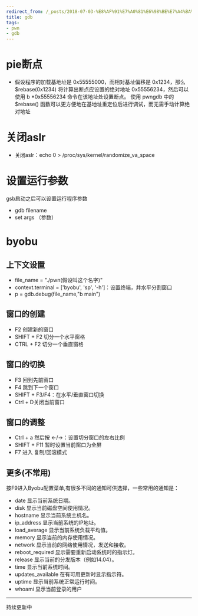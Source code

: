 ```yaml
---
redirect_from: /_posts/2018-07-03-%E8%AF%91%E7%A0%81%E6%98%BE%E7%A4%BA%E7%94%B5%E8%B7%AF/
title: gdb
tags: 
- pwn
- gdb
---
```


# pie断点

- 假设程序的加载基地址是 0x55555000，而相对基址偏移是 0x1234，那么 $rebase(0x1234) 将计算出断点应设置的绝对地址 0x55556234，然后可以使用 b *0x55556234 命令在该地址处设置断点。
使用 pwngdb 中的 $rebase() 函数可以更方便地在基地址重定位后进行调试，而无需手动计算绝对地址

# 关闭aslr
- 关闭aslr：echo 0 > /proc/sys/kernel/randomize_va_space

# 设置运行参数
gsb启动之后可以设置运行程序参数
- gdb filename
- set args （参数）
# byobu
## 上下文设置
- file_name = "./pwn(假设叫这个名字)"
- context.terminal = ['byobu', 'sp', '-h']：设置终端，并水平分割窗口
- p = gdb.debug(file_name,"b main")

## 窗口的创建
- F2 创建新的窗口
- SHIFT + F2 切分一个水平窗格
- CTRL + F2  切分一个垂直窗格
## 窗口的切换
- F3 回到先前窗口
- F4 跳到下一个窗口
- SHIFT + F3/F4：在水平/垂直窗口切换
- Ctrl + D关闭当前窗口

## 窗口的调整

- Ctrl + a 然后按 ←/→：设置切分窗口的左右比例
- SHIFT + F11 暂时设置当前窗口为全屏
- F7 进入 复制/回滚模式

## 更多(不常用)
按F9进入Byobu配置菜单,有很多不同的通知可供选择，一些常用的通知是：
- date 显示当前系统日期。
- disk 显示当前磁盘空间使用情况。
- hostname 显示当前系统主机名。
- ip_address 显示当前系统的IP地址。
- load_average 显示当前系统负载平均值。
- memory 显示当前的内存使用情况。
- network 显示当前的网络使用情况，发送和接收。
- reboot_required 显示需要重新启动系统时的指示灯。
- release 显示当前的分发版本（例如14.04）。
- time 显示当前系统时间。
- updates_available 在有可用更新时显示指示符。
- uptime 显示当前系统正常运行时间。
- whoami 显示当前登录的用户


-----
持续更新中